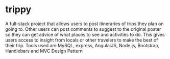 # trippy

A full-stack project that allows users to post itineraries of trips they plan on going to. Other users can post comments to suggest to the original poster so they can get advice of what places to see and activities to do. This gives users access to insight from locals or other travelers to make the best of their trip. Tools used are MySQL, express, AngularJS, Node.js, Bootstrap, Handlebars and MVC Design Pattern



